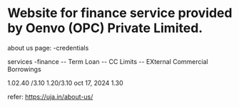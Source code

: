 # Website for finance service provided by Oenvo (OPC) Private Limited.

about us page:
-credentials

services
-finance
  -- Term Loan
  -- CC Limits
  -- EXternal Commercial Borrowings

  1.02.40 /3.10
  1.20/3.10 oct 17, 2024
  1.30 

  refer:
  https://uja.in/about-us/